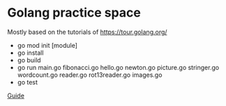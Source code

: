 # Golang practice space

Mostly based on the tutorials of https://tour.golang.org/

* go mod init [module]
* go install
* go build
* go run main.go fibonacci.go hello.go newton.go picture.go stringer.go wordcount.go reader.go rot13reader.go images.go
* go test

[Guide](https://golang.org/doc/code.html)
